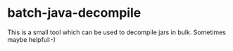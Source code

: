 # batch-java-decompile
This is a small tool which can be used to decompile jars in bulk. Sometimes maybe helpful:-)
